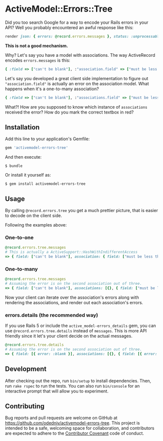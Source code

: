 # ActiveModel::Errors::Tree

Did you too search Google for a way to encode your Rails errors in your API?
Well you probably encountered an awful response like this:

```ruby
render json: { errors: @record.errors.messages }, status: :unprocessable_entity
```

**This is not a good mechanism.**

Why? Let's say you have a model with associations. The way ActiveRecord encodes
`errors.messages` is this:

```ruby
{ :field => ["can't be blank"], :"association.field" => ["must be less than 5"] }
```

Let's say you developed a great client side implementation to figure out
`"association.field"` is actually an error on the association model. What
happens when it's a one-to-many association?

```ruby
{ :field => ["can't be blank"], :"associations.field" => ["must be less than 5"] }
```

What?! How are you supposed to know which instance of `associations` received
the error? How do you mark the correct textbox in red?

## Installation

Add this line to your application's Gemfile:

```ruby
gem 'activemodel-errors-tree'
```

And then execute:

    $ bundle

Or install it yourself as:

    $ gem install activemodel-errors-tree

## Usage

By calling `@record.errors.tree` you get a much prettier picture, that is easier
to decode on the client side.

Following the examples above:

### One-to-one

```ruby
@record.errors.tree.messages
# This is actually a ActiveSupport::HashWithIndifferentAccess
=> { field: ["can't be blank"], association: { field: ["must be less than 5"] } }
```

### One-to-many

```ruby
@record.errors.tree.messages
# Assuming the error is on the second association out of three.
=> { field: ["can't be blank"], associations: [{}, { field: ["must be less than 5"] }, {}] }
```

Now your client can iterate over the association's errors along with rendering
the associations, and render out each association's errors.

### errors.details (the recommended way)

If you use Rails 5 or include the `active_model-errors_details` gem, you can use
`@record.errors.tree.details` instead of `messages`. This is more API friendly
since it let's your client decide on the actual messages.

```ruby
@record.errors.tree.details
# Assuming the error is on the second association out of three.
=> { field: [{ error: :blank }], associations: [{}, { field: [{ error: :less_than, count: 5 }] }, {}] }
```

## Development

After checking out the repo, run `bin/setup` to install dependencies. Then, run `rake rspec` to run the tests. You can also run `bin/console` for an interactive prompt that will allow you to experiment.

## Contributing

Bug reports and pull requests are welcome on GitHub at https://github.com/odedniv/activemodel-errors-tree. This project is intended to be a safe, welcoming space for collaboration, and contributors are expected to adhere to the [Contributor Covenant](contributor-covenant.org) code of conduct.

